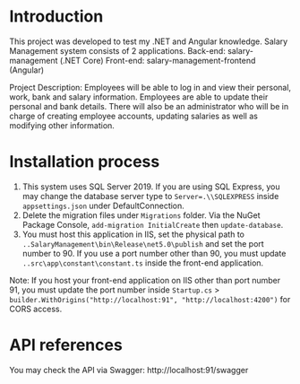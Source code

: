 # Introduction 
This project was developed to test my .NET and Angular knowledge. Salary Management system consists of 2 applications.
Back-end: salary-management (.NET Core)
Front-end: salary-management-frontend (Angular)

Project Description: Employees will be able to log in and view their personal, work, bank and salary information. Employees are able to update their personal and bank details.
There will also be an administrator who will be in charge of creating employee accounts, updating salaries as well as modifying other information.


# Installation process
1) This system uses SQL Server 2019. If you are using SQL Express, you may change the database server type to `Server=.\\SQLEXPRESS` inside `appsettings.json` under DefaultConnection.
2) Delete the migration files under `Migrations` folder. Via the NuGet Package Console, `add-migration InitialCreate` then `update-database`.
3) You must host this application in IIS, set the physical path to `..SalaryManagement\bin\Release\net5.0\publish` and set the port number to 90. If you use a port number other than 90, you must update `..src\app\constant\constant.ts` inside the front-end application.

Note: If you host your front-end application on IIS other than port number 91, you must update the port number inside `Startup.cs` > `builder.WithOrigins("http://localhost:91", "http://localhost:4200")` for CORS access.


# API references
You may check the API via Swagger: http://localhost:91/swagger
